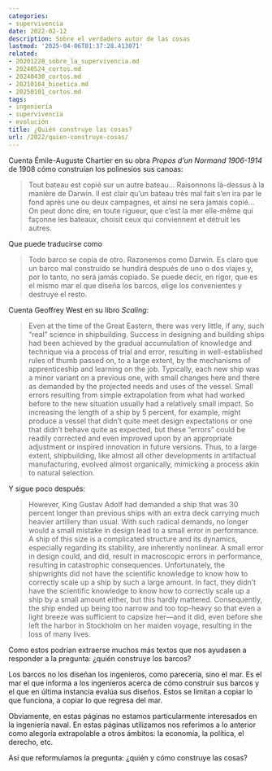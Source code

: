 ```yaml
---
categories:
- supervivencia
date: 2022-02-12
description: Sobre el verdadero autor de las cosas
lastmod: '2025-04-06T01:37:28.413071'
related:
- 20201228_sobre_la_supervivencia.md
- 20240524_cortos.md
- 20240430_cortos.md
- 20210104_bioetica.md
- 20250101_cortos.md
tags:
- ingeniería
- supervivencia
- evolución
title: ¿Quién construye las cosas?
url: /2022/quien-construye-cosas/
---
```


Cuenta Émile-Auguste Chartier en su obra _Propos d’un Normand 1906-1914_ de 1908 cómo construían los polinesios sus canoas:

> Tout bateau est copié sur un autre bateau... Raisonnons là-dessus à la manière de Darwin. Il est clair qu’un bateau très mal fait s’en ira par le fond après une ou deux campagnes, et ainsi ne sera jamais copié… On peut donc dire, en toute rigueur, que c’est la mer elle-même qui façonne les bateaux, choisit ceux qui conviennent et détruit les autres.

Que puede traducirse como

> Todo barco se copia de otro. Razonemos como Darwin. Es claro que un barco mal construido se hundirá después de uno o dos viajes y, por lo tanto, no será jamás copiado. Se puede decir, en rigor, que es el mismo mar el que diseña los barcos, elige los convenientes y destruye el resto.

Cuenta Geoffrey West en su libro _Scaling_:

> Even at the time of the Great Eastern, there was very little, if any, such “real” science in shipbuilding. Success in designing and building ships had been achieved by the gradual accumulation of knowledge and technique via a process of trial and error, resulting in well-established rules of thumb passed on, to a large extent, by the mechanisms of apprenticeship and learning on the job. Typically, each new ship was a minor variant on a previous one, with small changes here and there as demanded by the projected needs and uses of the vessel. Small errors resulting from simple extrapolation from what had worked before to the new situation usually had a relatively small impact. So increasing the length of a ship by 5 percent, for example, might produce a vessel that didn’t quite meet design expectations or one that didn’t behave quite as expected, but these “errors” could be readily corrected and even improved upon by an appropriate adjustment or inspired innovation in future versions. Thus, to a large extent, shipbuilding, like almost all other developments in artifactual manufacturing, evolved almost organically, mimicking a process akin to natural selection.

Y sigue poco después:

> However, King Gustav Adolf had demanded a ship that was 30 percent longer than previous ships with an extra deck carrying much heavier artillery than usual. With such radical demands, no longer would a small mistake in design lead to a small error in performance. A ship of this size is a complicated structure and its dynamics, especially regarding its stability, are inherently nonlinear. A small error in design could, and did, result in macroscopic errors in performance, resulting in catastrophic consequences. Unfortunately, the shipwrights did not have the scientific knowledge to know how to correctly scale up a ship by such a large amount. In fact, they didn’t have the scientific knowledge to know how to correctly scale up a ship by a small amount either, but this hardly mattered. Consequently, the ship ended up being too narrow and too top-heavy so that even a light breeze was sufficient to capsize her—and it did, even before she left the harbor in Stockholm on her maiden voyage, resulting in the loss of many lives.

Como estos podrían extraerse muchos más textos que nos ayudasen a responder a la pregunta: ¿quién construye los barcos?

Los barcos no los diseñan los ingenieros, como parecería, sino el mar. Es el mar el que informa a los ingenieros acerca de cómo construir sus barcos y el que en última instancia evalúa sus diseños. Estos se limitan a copiar lo que funciona, a copiar lo que regresa del mar.

Obviamente, en estas páginas no estamos particularmente interesados en la ingeniería naval. En estas páginas utilizamos nos referimos a lo anterior como alegoría extrapolable a otros ámbitos: la economía, la política, el derecho, etc.

Así que reformulamos la pregunta: ¿quién y cómo construye las cosas?